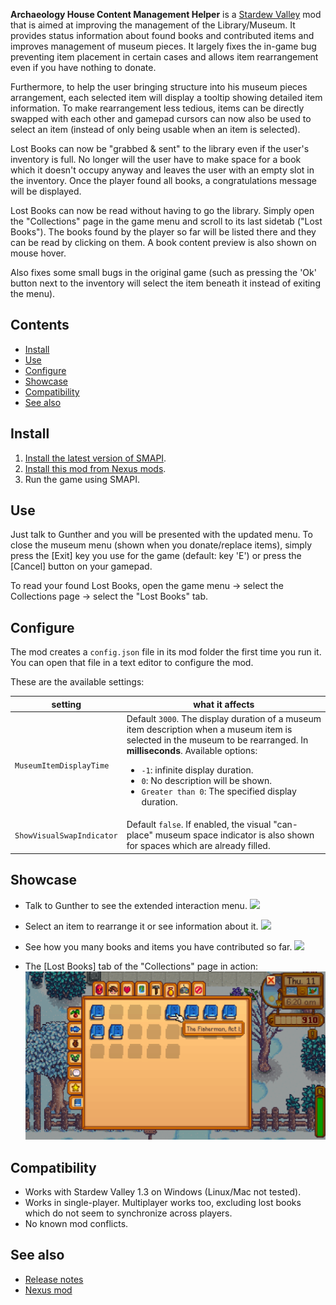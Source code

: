 **Archaeology House Content Management Helper** is a [Stardew Valley](http://stardewvalley.net/) mod that is aimed at improving 
the management of the Library/Museum. It provides status information about found books and contributed items and improves 
management of museum pieces. It largely fixes the in-game bug preventing item placement in certain cases and allows 
item rearrangement even if you have nothing to donate. 

Furthermore, to help the user bringing structure into his museum pieces arrangement, each selected item will display a tooltip 
showing detailed item information. To make rearrangement less tedious, items can be directly swapped with each other and 
gamepad cursors can now also be used to select an item (instead of only being usable when an item is selected). 

Lost Books can now be "grabbed & sent" to the library even if the user's inventory is full. No longer will the user have to make space for a book which it doesn't occupy anyway and leaves the user with an empty slot in the inventory. Once the player found all books, a congratulations message will be displayed.

Lost Books can now be read without having to go the library. Simply open the "Collections" page in the game menu and scroll to its last sidetab ("Lost Books"). The books found by the player so far will be listed there and they can be read by clicking on them. A book content preview is also shown on mouse hover.

Also fixes some small bugs in the original game (such as pressing the 'Ok' button next to the inventory will select the item 
beneath it instead of exiting the menu).

## Contents
* [Install](#install)
* [Use](#use)
* [Configure](#configure)
* [Showcase](#showcase)
* [Compatibility](#compatibility)
* [See also](#see-also)

## Install
1. [Install the latest version of SMAPI](https://smapi.io/).
2. [Install this mod from Nexus mods](http://www.nexusmods.com/stardewvalley/mods/2804/).
3. Run the game using SMAPI.

## Use
Just talk to Gunther and you will be presented with the updated menu. 
To close the museum menu (shown when you donate/replace items), simply press the [Exit] key you use for the game 
(default: key 'E') or press the [Cancel] button on your gamepad.

To read your found Lost Books, open the game menu -> select the Collections page -> select the "Lost Books" tab.

## Configure
The mod creates a `config.json` file in its mod folder the first time you run it. You can open that
file in a text editor to configure the mod.

These are the available settings:

| setting           | what it affects
| ----------------- | -------------------
| `MuseumItemDisplayTime` | Default `3000`. The display duration of a museum item description when a museum item is selected in the museum to be rearranged. In **milliseconds**. Available options:<ul><li>`-1`: infinite display duration.</li><li>`0`: No description will be shown.</li><li>`Greater than 0`: The specified display duration.</li></ul>
| `ShowVisualSwapIndicator` | Default `false`. If enabled, the visual "can-place" museum space indicator is also shown for spaces which are already filled.

## Showcase
* Talk to Gunther to see the extended interaction menu.
  ![](screenshots/libraryMuseum-interaction-menu.png)

* Select an item to rearrange it or see information about it.
  ![](screenshots/selecting-a-museum-item.png)

* See how you many books and items you have contributed so far.
  ![](screenshots/contributed-items-status.png)
  
* The [Lost Books] tab of the "Collections" page in action:
  ![](screenshots/collectionsPage-lostBooks-tab2.png)

## Compatibility
* Works with Stardew Valley 1.3 on Windows (Linux/Mac not tested).
* Works in single-player. Multiplayer works too, excluding lost books which do not seem to synchronize across players.
* No known mod conflicts.

## See also
* [Release notes](release-notes.md)
* [Nexus mod](http://www.nexusmods.com/stardewvalley/mods/2804)
